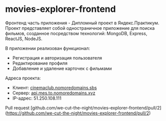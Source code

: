 # movies-explorer-frontend
Фронтенд часть приложения - Дипломный проект в Яндекс.Практикум. Проект представляет собой одностраничное приложение для поиска фильмов, созданное посредством технологий: MongoDB, Express, ReactJS, NodeJS.

В приложении реализован функционал:
* Регистрация и авторизация пользователя
* Редактирование профиля
* Добавление и удаление карточек с фильмами

Адреса проекта:
* Клиент: [cinemaclub.nomoredomains.sbs](https://cinemaclub.nomoredomains.sbs)
* Сервер: [api.mes.to.nomoredomains.xyz](api.mes.to.nomoredomains.xyz)
* IP-адрес: 51.250.108.111

Pull request [github.com/we-cut-the-night/movies-explorer-frontend/pull/2] (https://github.com/we-cut-the-night/movies-explorer-frontend/pull/2)